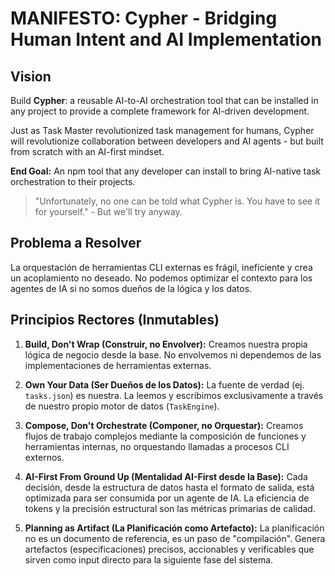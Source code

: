# MANIFESTO: Cypher - Bridging Human Intent and AI Implementation

## Vision
Build **Cypher**: a reusable AI-to-AI orchestration tool that can be installed in any project to provide a complete framework for AI-driven development.

Just as Task Master revolutionized task management for humans, Cypher will revolutionize collaboration between developers and AI agents - but built from scratch with an AI-first mindset.

**End Goal:** An npm tool that any developer can install to bring AI-native task orchestration to their projects.

> "Unfortunately, no one can be told what Cypher is. You have to see it for yourself." - But we'll try anyway.

## Problema a Resolver
La orquestación de herramientas CLI externas es frágil, ineficiente y crea un acoplamiento no deseado. No podemos optimizar el contexto para los agentes de IA si no somos dueños de la lógica y los datos.

## Principios Rectores (Inmutables)

1.  **Build, Don't Wrap (Construir, no Envolver):**
    Creamos nuestra propia lógica de negocio desde la base. No envolvemos ni dependemos de las implementaciones de herramientas externas.

2.  **Own Your Data (Ser Dueños de los Datos):**
    La fuente de verdad (ej. `tasks.json`) es nuestra. La leemos y escribimos exclusivamente a través de nuestro propio motor de datos (`TaskEngine`).

3.  **Compose, Don't Orchestrate (Componer, no Orquestar):**
    Creamos flujos de trabajo complejos mediante la composición de funciones y herramientas internas, no orquestando llamadas a procesos CLI externos.

4.  **AI-First From Ground Up (Mentalidad AI-First desde la Base):**
    Cada decisión, desde la estructura de datos hasta el formato de salida, está optimizada para ser consumida por un agente de IA. La eficiencia de tokens y la precisión estructural son las métricas primarias de calidad.

5.  **Planning as Artifact (La Planificación como Artefacto):**
    La planificación no es un documento de referencia, es un paso de "compilación". Genera artefactos (especificaciones) precisos, accionables y verificables que sirven como input directo para la siguiente fase del sistema.
